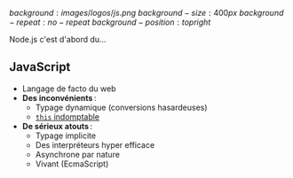 $background:images/logos/js.png$
$background-size:400px$
$background-repeat:no-repeat$
$background-position:top right$

Node.js c'est d'abord du…

## JavaScript

* Langage de facto du web
* **Des inconvénients** :
  * Typage dynamique (conversions hasardeuses)
  * [`this` indomptable](https://github.com/byteclubfr/site/blob/readable-in-github/src/blog/this.md#readme)
* **De sérieux atouts** :
  * Typage implicite
  * Des interpréteurs hyper efficace
  * Asynchrone par nature
  * Vivant (EcmaScript)
